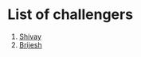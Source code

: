 # List of challengers
1. [Shivay](https://github.com/shivaylamba)
2. [Brijesh](https://github.com/BRijesh2001singh)